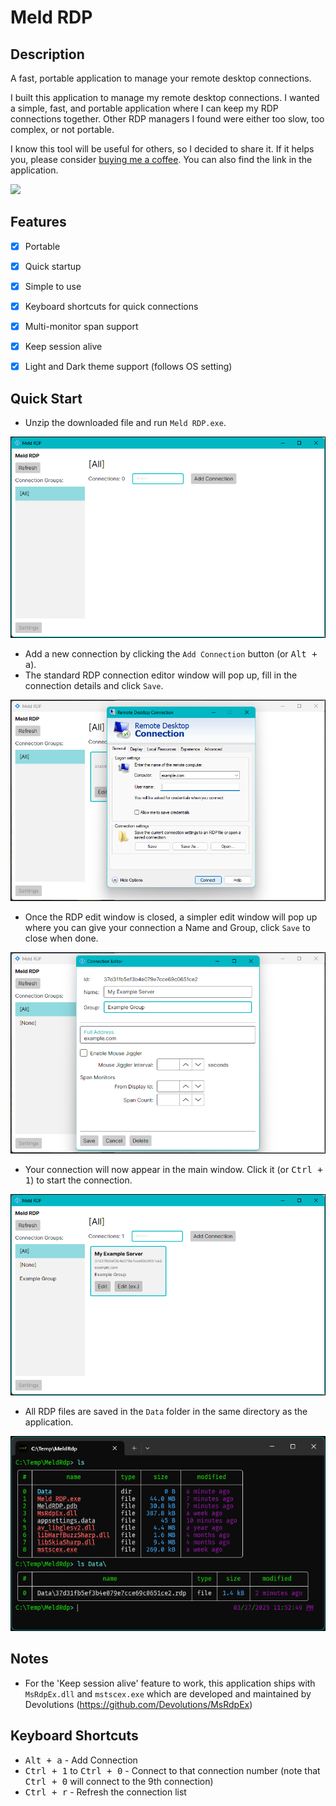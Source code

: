 # Meld RDP

## Description
A fast, portable application to manage your remote desktop connections.

I built this application to manage my remote desktop connections. I wanted a simple,
fast, and portable application where I can keep my RDP connections together. Other RDP
managers I found were either too slow, too complex, or not portable.

I know this tool will be useful for others, so I decided to share it. If it
helps you, please consider [buying me a coffee](https://buymeacoffee.com/cleon). You
can also find the link in the application.

<img src="screenshots/main-win-full"/>

## Features
- [x] Portable
- [x] Quick startup
- [x] Simple to use
- [x] Keyboard shortcuts for quick connections
- [x] Multi-monitor span support
- [x] Keep session alive
- [x] Light and Dark theme support (follows OS setting)


## Quick Start
- Unzip the downloaded file and run `Meld RDP.exe`.

<img src="Assets/screenshots/main-window-empty.png"/>

- Add a new connection by clicking the `Add Connection` button (or <kbd>Alt + a</kbd>).
- The standard RDP connection editor window will pop up, fill in the connection details
and click `Save`.

<img src="Assets/screenshots/edit-ex.png"/>

- Once the RDP edit window is closed, a simpler edit window will pop up where you can give
your connection a Name and Group, click `Save` to close when done.

<img src="Assets/screenshots/edit.png"/>

- Your connection will now appear in the main window. Click it (or <kbd>Ctrl + 1</kbd>)
to start the connection.

<img src="Assets/screenshots/main-window-example.png"/>

- All RDP files are saved in the `Data` folder in the same directory as the application.

<img src="Assets/screenshots/dir.png"/>

## Notes
- For the 'Keep session alive' feature to work, this application ships with `MsRdpEx.dll`
and `mstscex.exe` which are developed and maintained by Devolutions
(https://github.com/Devolutions/MsRdpEx)



## Keyboard Shortcuts
- <kbd>Alt + a</kbd> - Add Connection
- <kbd>Ctrl + 1</kbd> to <kbd>Ctrl + 0</kbd> - Connect to that connection number (note
that <kbd>Ctrl + 0</kbd> will connect to the 9th connection)
- <kbd>Ctrl + r</kbd> - Refresh the connection list

